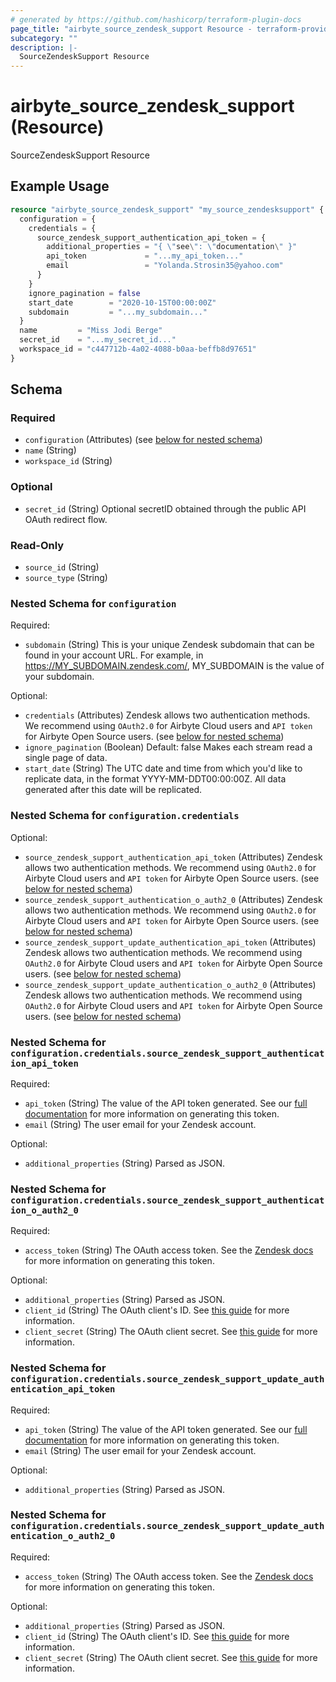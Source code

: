 ```yaml
---
# generated by https://github.com/hashicorp/terraform-plugin-docs
page_title: "airbyte_source_zendesk_support Resource - terraform-provider-airbyte"
subcategory: ""
description: |-
  SourceZendeskSupport Resource
---
```


# airbyte_source_zendesk_support (Resource)

SourceZendeskSupport Resource

## Example Usage

```terraform
resource "airbyte_source_zendesk_support" "my_source_zendesksupport" {
  configuration = {
    credentials = {
      source_zendesk_support_authentication_api_token = {
        additional_properties = "{ \"see\": \"documentation\" }"
        api_token             = "...my_api_token..."
        email                 = "Yolanda.Strosin35@yahoo.com"
      }
    }
    ignore_pagination = false
    start_date        = "2020-10-15T00:00:00Z"
    subdomain         = "...my_subdomain..."
  }
  name         = "Miss Jodi Berge"
  secret_id    = "...my_secret_id..."
  workspace_id = "c447712b-4a02-4088-b0aa-beffb8d97651"
}
```

<!-- schema generated by tfplugindocs -->
## Schema

### Required

- `configuration` (Attributes) (see [below for nested schema](#nestedatt--configuration))
- `name` (String)
- `workspace_id` (String)

### Optional

- `secret_id` (String) Optional secretID obtained through the public API OAuth redirect flow.

### Read-Only

- `source_id` (String)
- `source_type` (String)

<a id="nestedatt--configuration"></a>
### Nested Schema for `configuration`

Required:

- `subdomain` (String) This is your unique Zendesk subdomain that can be found in your account URL. For example, in https://MY_SUBDOMAIN.zendesk.com/, MY_SUBDOMAIN is the value of your subdomain.

Optional:

- `credentials` (Attributes) Zendesk allows two authentication methods. We recommend using `OAuth2.0` for Airbyte Cloud users and `API token` for Airbyte Open Source users. (see [below for nested schema](#nestedatt--configuration--credentials))
- `ignore_pagination` (Boolean) Default: false
Makes each stream read a single page of data.
- `start_date` (String) The UTC date and time from which you'd like to replicate data, in the format YYYY-MM-DDT00:00:00Z. All data generated after this date will be replicated.

<a id="nestedatt--configuration--credentials"></a>
### Nested Schema for `configuration.credentials`

Optional:

- `source_zendesk_support_authentication_api_token` (Attributes) Zendesk allows two authentication methods. We recommend using `OAuth2.0` for Airbyte Cloud users and `API token` for Airbyte Open Source users. (see [below for nested schema](#nestedatt--configuration--credentials--source_zendesk_support_authentication_api_token))
- `source_zendesk_support_authentication_o_auth2_0` (Attributes) Zendesk allows two authentication methods. We recommend using `OAuth2.0` for Airbyte Cloud users and `API token` for Airbyte Open Source users. (see [below for nested schema](#nestedatt--configuration--credentials--source_zendesk_support_authentication_o_auth2_0))
- `source_zendesk_support_update_authentication_api_token` (Attributes) Zendesk allows two authentication methods. We recommend using `OAuth2.0` for Airbyte Cloud users and `API token` for Airbyte Open Source users. (see [below for nested schema](#nestedatt--configuration--credentials--source_zendesk_support_update_authentication_api_token))
- `source_zendesk_support_update_authentication_o_auth2_0` (Attributes) Zendesk allows two authentication methods. We recommend using `OAuth2.0` for Airbyte Cloud users and `API token` for Airbyte Open Source users. (see [below for nested schema](#nestedatt--configuration--credentials--source_zendesk_support_update_authentication_o_auth2_0))

<a id="nestedatt--configuration--credentials--source_zendesk_support_authentication_api_token"></a>
### Nested Schema for `configuration.credentials.source_zendesk_support_authentication_api_token`

Required:

- `api_token` (String) The value of the API token generated. See our <a href="https://docs.airbyte.com/integrations/sources/zendesk-support#setup-guide">full documentation</a> for more information on generating this token.
- `email` (String) The user email for your Zendesk account.

Optional:

- `additional_properties` (String) Parsed as JSON.


<a id="nestedatt--configuration--credentials--source_zendesk_support_authentication_o_auth2_0"></a>
### Nested Schema for `configuration.credentials.source_zendesk_support_authentication_o_auth2_0`

Required:

- `access_token` (String) The OAuth access token. See the <a href="https://developer.zendesk.com/documentation/ticketing/working-with-oauth/creating-and-using-oauth-tokens-with-the-api/">Zendesk docs</a> for more information on generating this token.

Optional:

- `additional_properties` (String) Parsed as JSON.
- `client_id` (String) The OAuth client's ID. See <a href="https://docs.searchunify.com/Content/Content-Sources/Zendesk-Authentication-OAuth-Client-ID-Secret.htm#:~:text=Get%20Client%20ID%20and%20Client%20Secret&text=Go%20to%20OAuth%20Clients%20and,will%20be%20displayed%20only%20once.">this guide</a> for more information.
- `client_secret` (String) The OAuth client secret. See <a href="https://docs.searchunify.com/Content/Content-Sources/Zendesk-Authentication-OAuth-Client-ID-Secret.htm#:~:text=Get%20Client%20ID%20and%20Client%20Secret&text=Go%20to%20OAuth%20Clients%20and,will%20be%20displayed%20only%20once.">this guide</a> for more information.


<a id="nestedatt--configuration--credentials--source_zendesk_support_update_authentication_api_token"></a>
### Nested Schema for `configuration.credentials.source_zendesk_support_update_authentication_api_token`

Required:

- `api_token` (String) The value of the API token generated. See our <a href="https://docs.airbyte.com/integrations/sources/zendesk-support#setup-guide">full documentation</a> for more information on generating this token.
- `email` (String) The user email for your Zendesk account.

Optional:

- `additional_properties` (String) Parsed as JSON.


<a id="nestedatt--configuration--credentials--source_zendesk_support_update_authentication_o_auth2_0"></a>
### Nested Schema for `configuration.credentials.source_zendesk_support_update_authentication_o_auth2_0`

Required:

- `access_token` (String) The OAuth access token. See the <a href="https://developer.zendesk.com/documentation/ticketing/working-with-oauth/creating-and-using-oauth-tokens-with-the-api/">Zendesk docs</a> for more information on generating this token.

Optional:

- `additional_properties` (String) Parsed as JSON.
- `client_id` (String) The OAuth client's ID. See <a href="https://docs.searchunify.com/Content/Content-Sources/Zendesk-Authentication-OAuth-Client-ID-Secret.htm#:~:text=Get%20Client%20ID%20and%20Client%20Secret&text=Go%20to%20OAuth%20Clients%20and,will%20be%20displayed%20only%20once.">this guide</a> for more information.
- `client_secret` (String) The OAuth client secret. See <a href="https://docs.searchunify.com/Content/Content-Sources/Zendesk-Authentication-OAuth-Client-ID-Secret.htm#:~:text=Get%20Client%20ID%20and%20Client%20Secret&text=Go%20to%20OAuth%20Clients%20and,will%20be%20displayed%20only%20once.">this guide</a> for more information.


